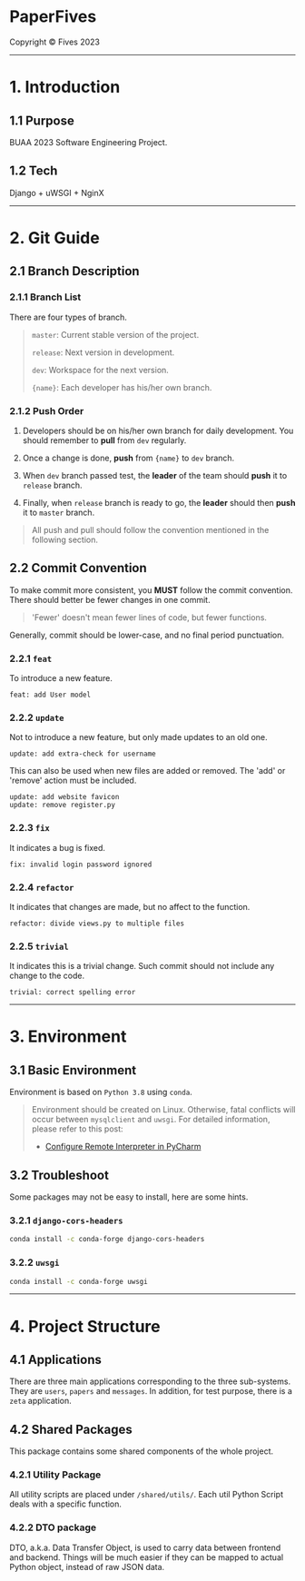 # PaperFives

Copyright &copy; Fives 2023

---

# 1. Introduction

## 1.1 Purpose

BUAA 2023 Software Engineering Project.

## 1.2 Tech

Django + uWSGI + NginX

---

# 2. Git Guide

## 2.1 Branch Description

### 2.1.1 Branch List

There are four types of branch.

> `master`: Current stable version of the project.
>
> `release`: Next version in development.
>
> `dev`: Workspace for the next version.
>
> `{name}`: Each developer has his/her own branch.

### 2.1.2 Push Order

1. Developers should be on his/her own branch for daily development. You should remember to **pull** from `dev` regularly.

2. Once a change is done, **push** from `{name}` to `dev` branch.

3. When `dev` branch passed test, the **leader** of the team should **push** it to `release` branch.

4. Finally, when `release` branch is ready to go, the **leader** should then **push** it to `master` branch.

> All push and pull should follow the convention mentioned in the following section.

## 2.2 Commit Convention

To make commit more consistent, you **MUST** follow the commit convention. There should better be fewer changes in one commit.

> 'Fewer' doesn't mean fewer lines of code, but fewer functions.

Generally, commit should be lower-case, and no final period punctuation. 

### 2.2.1 `feat`

To introduce a new feature.

```
feat: add User model
```

### 2.2.2 `update`

Not to introduce a new feature, but only made updates to an old one.

```
update: add extra-check for username
```

This can also be used when new files are added or removed. The 'add' or 'remove' action must be included.

```
update: add website favicon
update: remove register.py
```

### 2.2.3 `fix`

It indicates a bug is fixed.

```
fix: invalid login password ignored
```

### 2.2.4 `refactor`

It indicates that changes are made, but no affect to the function.

```
refactor: divide views.py to multiple files
```

### 2.2.5 `trivial`

It indicates this is a trivial change. Such commit should not include any change to the code.

```
trivial: correct spelling error
```

---

# 3. Environment

## 3.1 Basic Environment

Environment is based on `Python 3.8` using `conda`.

> Environment should be created on Linux. Otherwise, fatal conflicts will occur between `mysqlclient` and `uwsgi`. For detailed information, please refer to this post:
> - [Configure Remote Interpreter in PyCharm](http://www.tonys-studio.top/2023/05/14/Configure-Remote-Interpreter-in-PyCharm/)

## 3.2 Troubleshoot

Some packages may not be easy to install, here are some hints.

### 3.2.1 `django-cors-headers`

```bash
conda install -c conda-forge django-cors-headers
```

### 3.2.2 `uwsgi`

```bash
conda install -c conda-forge uwsgi
```

---

# 4. Project Structure

## 4.1 Applications

There are three main applications corresponding to the three sub-systems. They are `users`, `papers` and `messages`. In addition, for test purpose, there is a `zeta` application.

## 4.2 Shared Packages

This package contains some shared components of the whole project.

### 4.2.1 Utility Package

All utility scripts are placed under `/shared/utils/`. Each util Python Script deals with a specific function.

### 4.2.2 DTO package

DTO, a.k.a. Data Transfer Object, is used to carry data between frontend and backend. Things will be much easier if they can be mapped to actual Python object, instead of raw JSON data.
